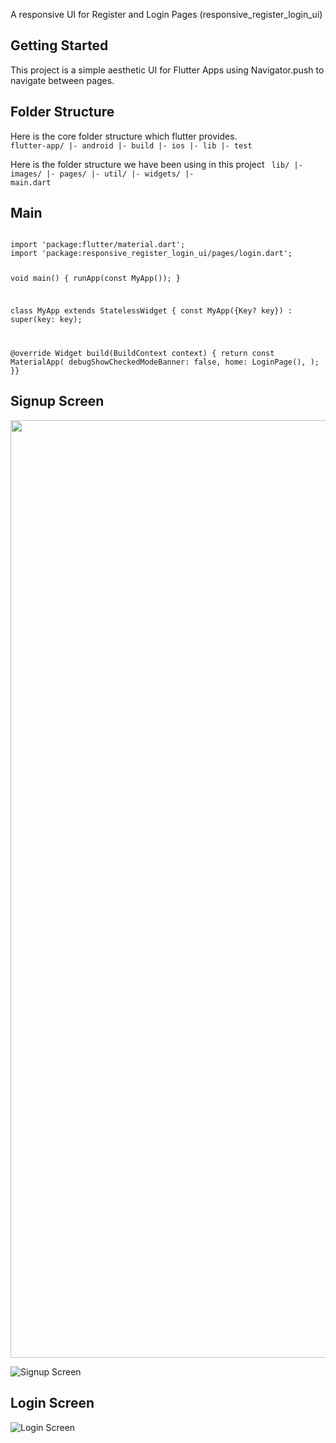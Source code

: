 A responsive UI for Register and Login Pages (responsive_register_login_ui)

## Getting Started
This project is a simple aesthetic UI for Flutter Apps using Navigator.push to navigate between pages.

## Folder Structure
Here is the core folder structure which flutter provides.
<code>
flutter-app/
 |- android
 |- build
 |- ios
 |- lib
 |- test
 </code>

Here is the folder structure we have been using in this project
<code> 
lib/
|- images/
|- pages/
|- util/
|- widgets/
|- main.dart</code>

## Main
<code>
import 'package:flutter/material.dart';
import 'package:responsive_register_login_ui/pages/login.dart';

void main() {
  runApp(const MyApp());
}

class MyApp extends StatelessWidget {
  const MyApp({Key? key}) : super(key: key);

  @override
  Widget build(BuildContext context) {
    return const MaterialApp(
      debugShowCheckedModeBanner: false,
      home: LoginPage(),
    ); }}
</code>

## Signup Screen
<img src="https://user-images.githubusercontent.com/120676400/209547733-8ec98228-5353-48ee-b747-19b354cafdc6.png" width="1500" height="1500">


![Signup Screen](https://user-images.githubusercontent.com/120676400/209547733-8ec98228-5353-48ee-b747-19b354cafdc6.png)

## Login Screen
![Login Screen](https://user-images.githubusercontent.com/120676400/209547795-787b031f-e8a7-471a-b71a-dbf14b043e34.png)
